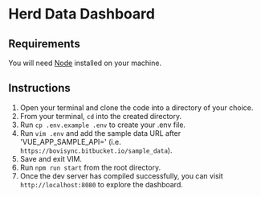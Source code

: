 # Herd Data Dashboard

## Requirements

You will need [Node](https://nodejs.org/en/download/) installed on your machine.

## Instructions

1. Open your terminal and clone the code into a directory of your choice.
2. From your terminal, `cd` into the created directory.
3. Run `cp .env.example .env` to create your .env file.
4. Run `vim .env` and add the sample data URL after 'VUE_APP_SAMPLE_API=' (i.e. `https://bovisync.bitbucket.io/sample_data`).
5. Save and exit VIM.
6. Run ```npm run start``` from the root directory.
7. Once the dev server has compiled successfully, you can visit ```http://localhost:8080``` to explore the dashboard.

